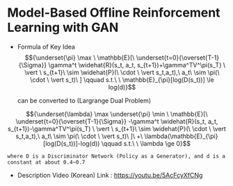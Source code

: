# Model-Based Offline Reinforcement Learning with GAN

- Formula of Key Idea
$${\underset{\pi} \max \ \mathbb{E}[\ \underset{t=0}{\overset{T-1}{\Sigma}} \gamma^t \widehat{R}(s_t, a_t, s_{t+1})+\gamma^TV^\pi(s_T) \ \vert \ s_{t+1}\ \sim \widehat{P}(\ \cdot \ \vert s_t,a_t),\ a_t\ \sim \pi(\ \cdot \ \vert s_t)\ ] \qquad s.t.\ \ \mathbb{E}_{\pi}[log(D(s_t))] \le log(d)}$$

    can be converted to (Largrange Dual Problem)

$${\underset{\lambda} \max \underset{\pi} \min \ \mathbb{E}[\ \underset{t=0}{\overset{T-1}{\Sigma}} -\gamma^t \widehat{R}(s_t, a_t, s_{t+1})-\gamma^TV^\pi(s_T) \ \vert \ s_{t+1}\ \sim \widehat{P}(\ \cdot \ \vert s_t,a_t),\ a_t\ \sim \pi(\ \cdot \ \vert s_t)\ ]\ +\ \lambda(\mathbb{E}_{\pi}[log(D(s_t))]-log(d)) \qquad s.t.\ \ \lambda \ge 0}$$

    where D is a Discriminator Network (Policy as a Generator), and d is a constant at about 0.4~0.7

- Description Video (Korean) Link : https://youtu.be/5AcFcyXfCNg
